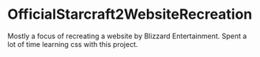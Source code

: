 # OfficialStarcraft2WebsiteRecreation
Mostly a focus of recreating a website by Blizzard Entertainment. Spent a lot of time learning css with this project.
